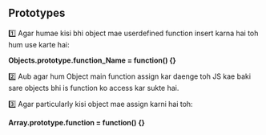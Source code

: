 ## Prototypes

1️⃣ Agar humae kisi bhi object mae userdefined function insert karna hai toh hum use karte hai:

**Objects.prototype.function_Name = function() {}**

2️⃣ Aub agar hum Object main function assign kar daenge toh JS kae baki sare objects bhi is function ko access kar sukte hai.

3️⃣ Agar particularly kisi object mae assign karni hai toh:

**Array.prototype.function = function() {}**
